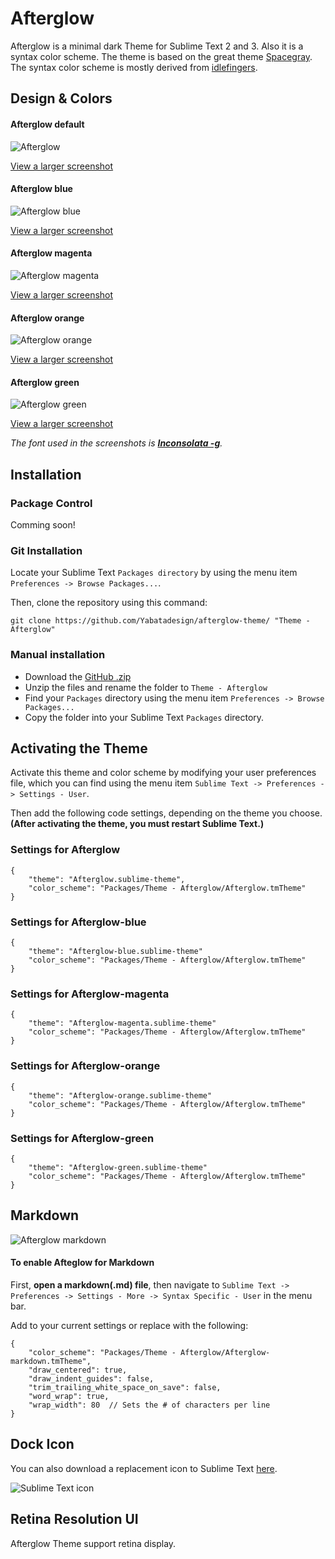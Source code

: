 # Afterglow

Afterglow is a minimal dark Theme for Sublime Text 2 and 3. Also it is a syntax color scheme. The theme is based on the great theme [Spacegray](https://github.com/kkga/spacegray). The syntax color scheme is mostly derived from [idlefingers](http://idlefingers.co.uk/).


## Design & Colors

#### Afterglow default

![Afterglow](Screenshots/Afterglow-default.png)

[View a larger screenshot](https://raw.githubusercontent.com/YabataDesign/afterglow-theme/master/Screenshots/Afterglow-default.png)

#### Afterglow blue

![Afterglow blue](Screenshots/Afterglow-blue.png)

[View a larger screenshot](https://raw.githubusercontent.com/YabataDesign/afterglow-theme/master/Screenshots/Afterglow-blue.png)

#### Afterglow magenta

![Afterglow magenta](Screenshots/Afterglow-magenta.png)

[View a larger screenshot](https://raw.githubusercontent.com/YabataDesign/afterglow-theme/master/Screenshots/Afterglow-magenta.png)

#### Afterglow orange

![Afterglow orange](Screenshots/Afterglow-orange.png)

[View a larger screenshot](https://raw.githubusercontent.com/YabataDesign/afterglow-theme/master/Screenshots/Afterglow-orange.png)

#### Afterglow green

![Afterglow green](Screenshots/Afterglow-green.png)

[View a larger screenshot](https://raw.githubusercontent.com/YabataDesign/afterglow-theme/master/Screenshots/Afterglow-green.png)

*The font used in the screenshots is [__Inconsolata -g__](http://leonardo-m.livejournal.com/77079.html).*


## Installation

### Package Control

Comming soon!

### Git Installation

Locate your Sublime Text `Packages directory` by using the menu item `Preferences -> Browse Packages...`.

Then, clone the repository using this command:

    git clone https://github.com/Yabatadesign/afterglow-theme/ "Theme - Afterglow"


### Manual installation

* Download the [GitHub .zip](https://github.com/Yabatadesign/afterglow-theme/archive/master.zip)
* Unzip the files and rename the folder to `Theme - Afterglow`
* Find your `Packages` directory using the menu item  `Preferences -> Browse Packages...`
* Copy the folder into your Sublime Text `Packages` directory.


## Activating the Theme

Activate this theme and color scheme by modifying your user preferences file, which you can find using the menu item `Sublime Text -> Preferences -> Settings - User`.

Then add the following code settings, depending on the theme you choose. **(After activating the theme, you must restart Sublime Text.)**

### Settings for Afterglow

    {
        "theme": "Afterglow.sublime-theme",
        "color_scheme": "Packages/Theme - Afterglow/Afterglow.tmTheme"
    }

### Settings for Afterglow-blue

    {
        "theme": "Afterglow-blue.sublime-theme"
        "color_scheme": "Packages/Theme - Afterglow/Afterglow.tmTheme"
    }

### Settings for Afterglow-magenta

    {
        "theme": "Afterglow-magenta.sublime-theme"
        "color_scheme": "Packages/Theme - Afterglow/Afterglow.tmTheme"
    }

### Settings for Afterglow-orange

    {
        "theme": "Afterglow-orange.sublime-theme"
        "color_scheme": "Packages/Theme - Afterglow/Afterglow.tmTheme"
    }

### Settings for Afterglow-green

    {
        "theme": "Afterglow-green.sublime-theme"
        "color_scheme": "Packages/Theme - Afterglow/Afterglow.tmTheme"
    }


## Markdown

![Afterglow markdown](Screenshots/Afterglow-markdown.png)

#### To enable Afteglow for Markdown

First, **open a markdown(.md) file**, then navigate to `Sublime Text -> Preferences -> Settings - More -> Syntax Specific - User` in the menu bar.

Add to your current settings or replace with the following:

    {
        "color_scheme": "Packages/Theme - Afterglow/Afterglow-markdown.tmTheme",
        "draw_centered": true,
        "draw_indent_guides": false,
        "trim_trailing_white_space_on_save": false,
        "word_wrap": true,
        "wrap_width": 80  // Sets the # of characters per line
    }


## Dock Icon

You can also download a replacement icon to Sublime Text [here](https://github.com/YabataDesign/sublime-text-icon).

![Sublime Text icon](https://raw.githubusercontent.com/YabataDesign/sublime-text-icon/master/Sublime_text_256x256x32.png)


## Retina Resolution UI

Afterglow Theme support retina display.
